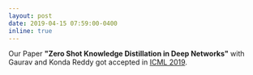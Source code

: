 ```yaml
---
layout: post
date: 2019-04-15 07:59:00-0400
inline: true
---
```


Our Paper **"Zero Shot Knowledge Distillation in Deep Networks"** with Gaurav and Konda Reddy got accepted in [ICML 2019](https://icml.cc/).
